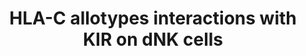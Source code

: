 ---
annotations:
- id: PW:0000618
  parent: regulatory pathway
  type: Pathway Ontology
  value: altered tumor necrosis factor mediated signaling pathway
- id: DOID:229
  type: Disease Ontology
  value: female reproductive system disease
- id: CL:4052028
  type: Cell Type Ontology
- id: PW:0000003
  parent: signaling pathway
  type: Pathway Ontology
  value: signaling pathway
- id: PW:0000236
  parent: signaling pathway
  type: Pathway Ontology
  value: tumor necrosis factor superfamily mediated signaling pathway
authors:
- Johidi2
- DeSl
citedin: ''
communities: []
description: In decidual NK (dNK) cells, killer-cell immunoglobulin-like receptors
  (KIRs) interact with HLA-C allotypes on extravillous trophoblast (EVT) cells to
  modulate immune responses at the maternal–fetal interface. Inhibitory KIRs transmit
  signals through immunoreceptor tyrosine-based inhibitory motifs (ITIMs), which recruit
  SHP-1 and SHP-2 phosphatases to suppress activation pathways. Conversely, activating
  KIRs signal via the adaptor protein DAP12, whose ITAM motifs recruit SYK kinase,
  leading to downstream activation of LAT, SLP-76, VAV1, PLC-γ1, and NF-κB. This cascade
  promotes cytokine production and functional activation of dNK cells. Additionally,
  KIR signaling has been linked to repeated pregnancy loss (RPL), suggesting coordination
  between immune signaling and placental development mediated by dNK cells. The exact
  origin of dNK cells (phenotype CD56⁺⁺ (bright) CD16⁻) is still uncertain. Some studies
  suggest they may arise from CD34⁺ progenitor cells, while others propose that peripheral
  blood NK (pbNK) cells or local NK precursors give rise to uterine NK (uNK) cells.
  These uNK cells may then differentiate into either endometrial NK (eNK) cells, which
  are present before pregnancy, or decidual NK (dNK) cells, which appear during early
  pregnancy.
last-edited: 2025-07-11
ndex: null
organisms:
- Homo sapiens
redirect_from:
- /index.php/Pathway:WP5580
- /instance/WP5580
- /instance/WP5580_r139924
revision: r139924
schema-jsonld:
- '@context': https://schema.org/
  '@id': https://wikipathways.github.io/pathways/WP5580.html
  '@type': Dataset
  creator:
    '@type': Organization
    name: WikiPathways
  description: In decidual NK (dNK) cells, killer-cell immunoglobulin-like receptors
    (KIRs) interact with HLA-C allotypes on extravillous trophoblast (EVT) cells to
    modulate immune responses at the maternal–fetal interface. Inhibitory KIRs transmit
    signals through immunoreceptor tyrosine-based inhibitory motifs (ITIMs), which
    recruit SHP-1 and SHP-2 phosphatases to suppress activation pathways. Conversely,
    activating KIRs signal via the adaptor protein DAP12, whose ITAM motifs recruit
    SYK kinase, leading to downstream activation of LAT, SLP-76, VAV1, PLC-γ1, and
    NF-κB. This cascade promotes cytokine production and functional activation of
    dNK cells. Additionally, KIR signaling has been linked to repeated pregnancy loss
    (RPL), suggesting coordination between immune signaling and placental development
    mediated by dNK cells. The exact origin of dNK cells (phenotype CD56⁺⁺ (bright)
    CD16⁻) is still uncertain. Some studies suggest they may arise from CD34⁺ progenitor
    cells, while others propose that peripheral blood NK (pbNK) cells or local NK
    precursors give rise to uterine NK (uNK) cells. These uNK cells may then differentiate
    into either endometrial NK (eNK) cells, which are present before pregnancy, or
    decidual NK (dNK) cells, which appear during early pregnancy.
  keywords:
  - DAG
  - DAP12
  - FYN
  - GM-CSF
  - HLA-C
  - IFN-γ
  - IP3
  - KIR2DL1
  - 'KIR2DL2 '
  - KIR2DL3
  - KIR2DS1
  - LAT
  - PKC
  - PLC-γ1
  - RAC1
  - SHP-1
  - SHP-2
  - SLP-76
  - Syk
  - TNF-α
  - VAV1
  license: CC0
  name: HLA-C allotypes interactions with KIR on dNK cells
seo: CreativeWork
title: HLA-C allotypes interactions with KIR on dNK cells
wpid: WP5580
---